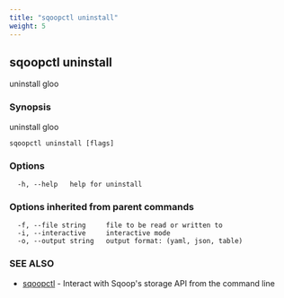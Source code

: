 ```yaml
---
title: "sqoopctl uninstall"
weight: 5
---
```

## sqoopctl uninstall

uninstall gloo

### Synopsis

uninstall gloo

```
sqoopctl uninstall [flags]
```

### Options

```
  -h, --help   help for uninstall
```

### Options inherited from parent commands

```
  -f, --file string     file to be read or written to
  -i, --interactive     interactive mode
  -o, --output string   output format: (yaml, json, table)
```

### SEE ALSO

* [sqoopctl](../sqoopctl)	 - Interact with Sqoop's storage API from the command line


